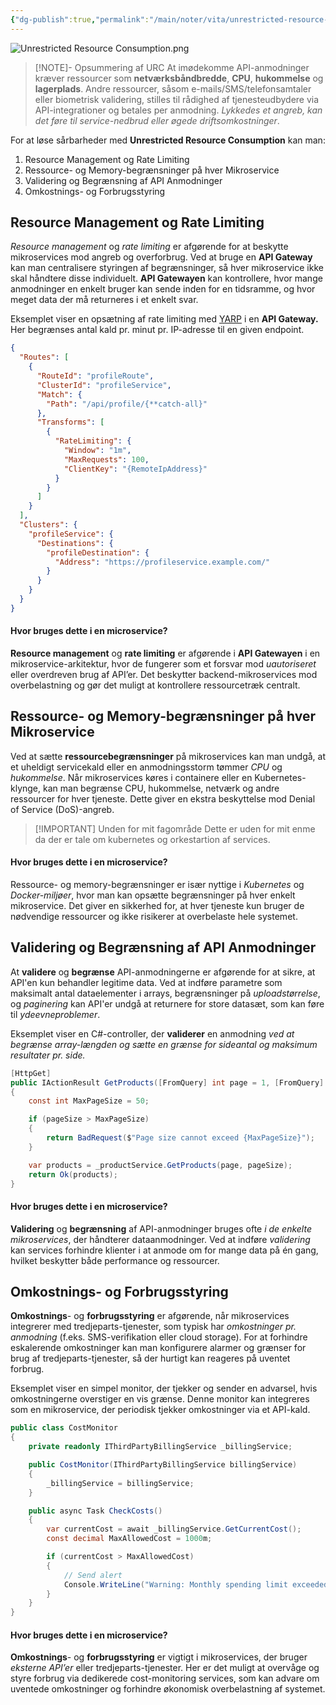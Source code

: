 ```yaml
---
{"dg-publish":true,"permalink":"/main/noter/vita/unrestricted-resource-consumption/","created":"2024-11-07T09:05:13.214+01:00"}
---
```


![Unrestricted Resource Consumption.png](/img/user/Resource/98_Images/Unrestricted%20Resource%20Consumption.png)
> [!NOTE]- Opsummering af URC
> At imødekomme API-anmodninger kræver ressourcer som **netværksbåndbredde**, **CPU**, **hukommelse** og **lagerplads**. Andre ressourcer, såsom e-mails/SMS/telefonsamtaler eller biometrisk validering, stilles til rådighed af tjenesteudbydere via API-integrationer og betales per anmodning. *Lykkedes et angreb, kan det føre til service-nedbrud eller øgede driftsomkostninger*.

For at løse sårbarheder med **Unrestricted Resource Consumption** kan man:
1. Resource Management og Rate Limiting
2. Ressource- og Memory-begrænsninger på hver Mikroservice
3. Validering og Begrænsning af API Anmodninger
4. Omkostnings- og Forbrugsstyring

## Resource Management og Rate Limiting
*Resource management* og *rate limiting* er afgørende for at beskytte mikroservices mod angreb og overforbrug. Ved at bruge en **API Gateway** kan man centralisere styringen af begrænsninger, så hver mikroservice ikke skal håndtere disse individuelt. **API Gatewayen** kan kontrollere, hvor mange anmodninger en enkelt bruger kan sende inden for en tidsramme, og hvor meget data der må returneres i et enkelt svar.

Eksemplet viser en opsætning af rate limiting med [YARP](https://microsoft.github.io/reverse-proxy/) i en **API Gateway.** Her begrænses antal kald pr. minut pr. IP-adresse til en given endpoint.
```json
{
  "Routes": [
    {
      "RouteId": "profileRoute",
      "ClusterId": "profileService",
      "Match": {
        "Path": "/api/profile/{**catch-all}"
      },
      "Transforms": [
        {
          "RateLimiting": {
            "Window": "1m",
            "MaxRequests": 100,
            "ClientKey": "{RemoteIpAddress}"
          }
        }
      ]
    }
  ],
  "Clusters": {
    "profileService": {
      "Destinations": {
        "profileDestination": {
          "Address": "https://profileservice.example.com/"
        }
      }
    }
  }
}
```

#### Hvor bruges dette i en microservice?

**Resource management** og **rate limiting** er afgørende i **API Gatewayen** i en mikroservice-arkitektur, hvor de fungerer som et forsvar mod *uautoriseret* eller overdreven brug af API’er. Det beskytter backend-mikroservices mod overbelastning og gør det muligt at kontrollere ressourcetræk centralt.

## Ressource- og Memory-begrænsninger på hver Mikroservice
Ved at sætte **ressourcebegrænsninger** på mikroservices kan man undgå, at et uheldigt servicekald eller en anmodningsstorm tømmer *CPU* og *hukommelse*. Når mikroservices køres i containere eller en Kubernetes-klynge, kan man begrænse CPU, hukommelse, netværk og andre ressourcer for hver tjeneste. 
Dette giver en ekstra beskyttelse mod Denial of Service (DoS)-angreb.

> [!IMPORTANT] Unden for mit fagområde
Dette er uden for mit enme da der er tale om kubernetes og orkestartion af services.
#### Hvor bruges dette i en microservice?

Ressource- og memory-begrænsninger er især nyttige i *Kubernetes* og *Docker-miljøer*, hvor man kan opsætte begrænsninger på hver enkelt mikroservice. Det giver en sikkerhed for, at hver tjeneste kun bruger de nødvendige ressourcer og ikke risikerer at overbelaste hele systemet.

## Validering og Begrænsning af API Anmodninger
At **validere** og **begrænse** API-anmodningerne er afgørende for at sikre, at API'en kun behandler legitime data. Ved at indføre parametre som maksimalt antal dataelementer i arrays, begrænsninger på *uploadstørrelse*, og *paginering* kan API'er undgå at returnere for store datasæt, som kan føre til *ydeevneproblemer*.

Eksemplet viser en C#-controller, der **validerer** en anmodning *ved at begrænse array-længden og sætte en grænse for sideantal og maksimum resultater pr. side.*
```csharp
[HttpGet]
public IActionResult GetProducts([FromQuery] int page = 1, [FromQuery] int pageSize = 10)
{
    const int MaxPageSize = 50;

    if (pageSize > MaxPageSize)
    {
        return BadRequest($"Page size cannot exceed {MaxPageSize}");
    }

    var products = _productService.GetProducts(page, pageSize);
    return Ok(products);
}
```

#### Hvor bruges dette i en microservice?
**Validering** og **begrænsning** af API-anmodninger bruges ofte *i de enkelte mikroservices*, der håndterer dataanmodninger. Ved at indføre *validering* kan services forhindre klienter i at anmode om for mange data på én gang, hvilket beskytter både performance og ressourcer.

## Omkostnings- og Forbrugsstyring
**Omkostnings**- og **forbrugsstyring** er afgørende, når mikroservices integrerer med tredjeparts-tjenester, som typisk har *omkostninger pr. anmodning* (f.eks. SMS-verifikation eller cloud storage). For at forhindre eskalerende omkostninger kan man konfigurere alarmer og grænser for brug af tredjeparts-tjenester, så der hurtigt kan reageres på uventet forbrug.

Eksemplet viser en simpel monitor, der tjekker og sender en advarsel, hvis omkostningerne overstiger en vis grænse. Denne monitor kan integreres som en mikroservice, der periodisk tjekker omkostninger via et API-kald.
```csharp
public class CostMonitor
{
    private readonly IThirdPartyBillingService _billingService;

    public CostMonitor(IThirdPartyBillingService billingService)
    {
        _billingService = billingService;
    }

    public async Task CheckCosts()
    {
        var currentCost = await _billingService.GetCurrentCost();
        const decimal MaxAllowedCost = 1000m;

        if (currentCost > MaxAllowedCost)
        {
            // Send alert
            Console.WriteLine("Warning: Monthly spending limit exceeded!");
        }
    }
}
```

#### Hvor bruges dette i en microservice?
**Omkostnings**- og **forbrugsstyring** er vigtigt i mikroservices, der bruger *eksterne API’er* eller tredjeparts-tjenester. Her er det muligt at overvåge og styre forbrug via dedikerede cost-monitoring services, som kan advare om uventede omkostninger og forhindre økonomisk overbelastning af systemet.